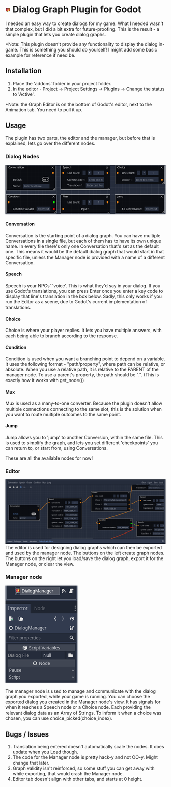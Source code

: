 # [![Plugin icon](/addons/dialog_graph/icon.png)](https://github.com/ejnij/Godot-DialogGraphPlugin) Dialog Graph Plugin for Godot
I needed an easy way to create dialogs for my game. What I needed wasn't that complex, but I did a bit extra for future-proofing.
This is the result - a simple plugin that lets you create dialog graphs.

*Note: This plugin doesn't provide any functionality to display the dialog in-game. This is something you should do yourself!
       I might add some basic example for reference if need be.

## Installation
1) Place the 'addons' folder in your project folder.
2) In the editor - Project -> Project Settings -> Plugins -> Change the status to 'Active'.

*Note: the Graph Editor is on the bottom of Godot's editor, next to the Animation tab. You need to pull it up.

## Usage
The plugin has two parts, the editor and the manager, but before that is explained, lets go over the different nodes.
### Dialog Nodes
[![Nodes](/nodes.png)](https://raw.githubusercontent.com/ejnij/Godot-DialogGraphPlugin/master/nodes.png)
#### Conversation
Conversation is the starting point of a dialog graph. You can have multiple Conversations in a single file, but each of them has to have its own unique name.
In every file there's only one Conversation that's set as the default one. This means it would be the default dialog graph that would start in that specific file, unless the Manager node is provided with a name of a different Conversation.
#### Speech
Speech is your NPCs' 'voice'. This is what they'd say in your dialog. If you use Godot's translations, you can press Enter once you enter a key code to display that line's translation in the box below. Sadly, this only works if you run the Editor as a scene, due to Godot's current implementation of translations.
#### Choice
Choice is where your player replies. It lets you have multiple answers, with each being able to branch according to the response.
#### Condition
Condition is used when you want a branching point to depend on a variable. It uses the following format - "path/property", where path can be relative, or absolute. When you use a relative path, it is relative to the PARENT of the manager node.
To use a parent's property, the path should be ".". (This is exactly how it works with get_node())
#### Mux
Mux is used as a many-to-one converter. Because the plugin doesn't allow multiple connections connecting to the same slot, this is the solution when you want to route multiple outcomes to the same point.
#### Jump
Jump allows you to 'jump' to another Conversion, within the same file. This is used to simplify the graph, and lets you set different 'checkpoints' you can return to, or start from, using Conversations.

These are all the available nodes for now!

### Editor
[![Editor](/editor.png)](https://raw.githubusercontent.com/ejnij/Godot-DialogGraphPlugin/master/editor.png)
The editor is used for designing dialog graphs which can then be exported and used by the manager node.
The buttons on the left create graph nodes. The buttons on the right let you load/save the dialog graph, export it for the Manager node, or clear the view.

### Manager node
[![Manager](/manager.png)](https://raw.githubusercontent.com/ejnij/Godot-DialogGraphPlugin/master/manager.png)

The manager node is used to manage and communicate with the dialog graph you exported, while your game is running.
You can choose the exported dialog you created in the Manager node's view.
It has signals for when it reaches a Speech node or a Choice node. Each providing the relevant dialog data as an Array of Strings.
To inform it when a choice was chosen, you can use choice_picked(choice_index).

## Bugs / Issues

1. Translation being entered doesn't automatically scale the nodes. It does update when you Load though.
2. The code for the Manager node is pretty hack-y and not OO-y. Might change that later.
3. Graph validity isn't reinforced, so some stuff you can get away with while exporting, that would crash the Manager node.
4. Editor tab doesn't align with other tabs, and starts at 0 height.
